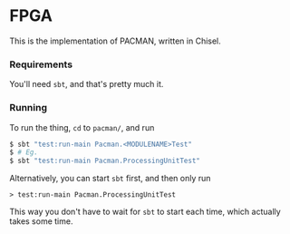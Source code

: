 # FPGA

This is the implementation of PACMAN, written in Chisel.

### Requirements

You'll need `sbt`, and that's pretty much it.

### Running

To run the thing, `cd` to `pacman/`, and run 

```bash
$ sbt "test:run-main Pacman.<MODULENAME>Test"
$ # Eg.
$ sbt "test:run-main Pacman.ProcessingUnitTest"
```

Alternatively, you can start `sbt` first, and then only run

```
> test:run-main Pacman.ProcessingUnitTest
```

This way you don't have to wait for `sbt` to start each time, which actually takes some time.

